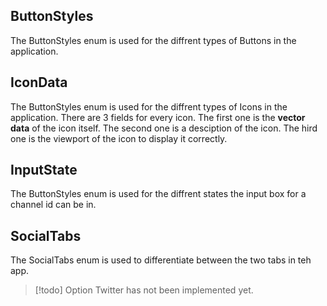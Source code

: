## ButtonStyles

The ButtonStyles enum is used for the diffrent types of Buttons in the application.

## IconData

The ButtonStyles enum is used for the diffrent types of Icons in the application.
There are 3 fields for every icon.
The first one is the **vector data** of the icon itself.
The second one is a desciption of the icon.
The hird one is the viewport of the icon to display it correctly.

## InputState

The ButtonStyles enum is used for the diffrent states the input box for a channel id can be in.

## SocialTabs

The SocialTabs enum is used to differentiate between the two tabs in teh app.
> [!todo] Option
Twitter has not been implemented yet.
